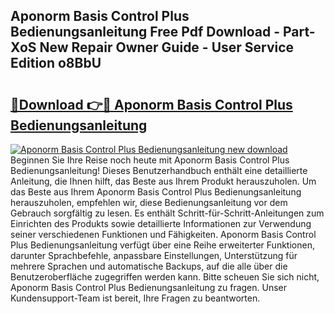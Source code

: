 ## Aponorm Basis Control Plus Bedienungsanleitung Free Pdf Download - Part-XoS New Repair Owner Guide - User Service Edition o8BbU

# <h2><a href="http://df1rz5.blite.top/?on=Aponorm+Basis+Control+Plus+Bedienungsanleitung">🔗Download 👉🔴 Aponorm Basis Control Plus Bedienungsanleitung</a></h2>

[![Aponorm Basis Control Plus Bedienungsanleitung new download](https://i.imgur.com/lujVjoI.png)](http://df1rz5.blite.top/?on=Aponorm+Basis+Control+Plus+Bedienungsanleitung)
Beginnen Sie Ihre Reise noch heute mit Aponorm Basis Control Plus Bedienungsanleitung! Dieses Benutzerhandbuch enthält eine detaillierte Anleitung, die Ihnen hilft, das Beste aus Ihrem Produkt herauszuholen. Um das Beste aus Ihrem Aponorm Basis Control Plus Bedienungsanleitung herauszuholen, empfehlen wir, diese Bedienungsanleitung vor dem Gebrauch sorgfältig zu lesen. Es enthält Schritt-für-Schritt-Anleitungen zum Einrichten des Produkts sowie detaillierte Informationen zur Verwendung seiner verschiedenen Funktionen und Fähigkeiten. Aponorm Basis Control Plus Bedienungsanleitung verfügt über eine Reihe erweiterter Funktionen, darunter Sprachbefehle, anpassbare Einstellungen, Unterstützung für mehrere Sprachen und automatische Backups, auf die alle über die Benutzeroberfläche zugegriffen werden kann. Bitte scheuen Sie sich nicht, Aponorm Basis Control Plus Bedienungsanleitung zu fragen. Unser Kundensupport-Team ist bereit, Ihre Fragen zu beantworten.
